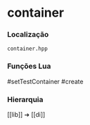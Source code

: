 # container

### Localização
`container.hpp`

### Funções Lua
#setTestContainer
#create

### Hierarquia
[[lib]] ➔ [[di]]
